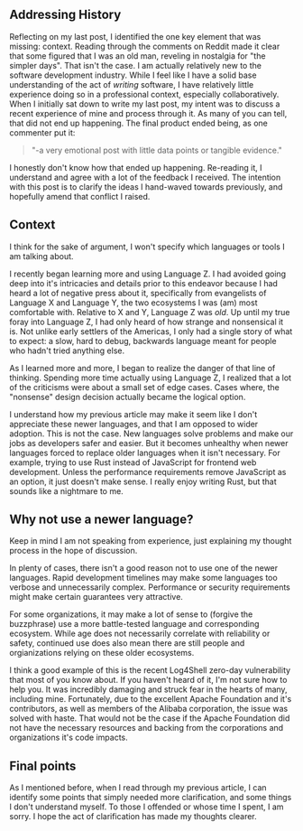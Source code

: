 ## Addressing History

Reflecting on my last post, I identified the one key element that was missing: context. Reading through the comments on Reddit made it clear that some figured that I was an old man, reveling in nostalgia for "the simpler days". That isn't the case. I am actually relatively new to the software development industry. While I feel like I have a solid base understanding of the act of *writing* software, I have relatively little experience doing so in a professional context, especially collaboratively. When I initially sat down to write my last post, my intent was to discuss a recent experience of mine and process through it. As many of you can tell, that did not end up happening. The final product ended being, as one commenter put it:

> "-a very emotional post with little data points or tangible evidence."

I honestly don't know how that ended up happening. Re-reading it, I understand and agree with a lot of the feedback I received. The intention with this post is to clarify the ideas I hand-waved towards previously, and hopefully amend that conflict I raised.

## Context

I think for the sake of argument, I won't specify which languages or tools I am talking about.

I recently began learning more and using Language Z. I had avoided going deep into it's intricacies and details prior to this endeavor because I had heard a lot of negative press about it, specifically from evangelists of Language X and Language Y, the two ecosystems I was (am) most comfortable with. Relative to X and Y, Language Z was *old*. Up until my true foray into Language Z, I had only heard of how strange and nonsensical it is. Not unlike early settlers of the Americas, I only had a single story of what to expect: a slow, hard to debug, backwards language meant for people who hadn't tried anything else.

As I learned more and more, I began to realize the danger of that line of thinking. Spending more time actually using Language Z, I realized that a lot of the criticisms were about a small set of edge cases. Cases where, the "nonsense" design decision actually became the logical option.

I understand how my previous article may make it seem like I don't appreciate these newer languages, and that I am opposed to wider adoption. This is not the case. New languages solve problems and make our jobs as developers safer and easier. But it becomes unhealthy when newer languages forced to replace older languages when it isn't necessary. For example, trying to use Rust instead of JavaScript for frontend web development. Unless the performance requirements remove JavaScript as an option, it just doesn't make sense. I really enjoy writing Rust, but that sounds like a nightmare to me.

## Why not use a newer language?

Keep in mind I am not speaking from experience, just explaining my thought process in the hope of discussion.

In plenty of cases, there isn't a good reason not to use one of the newer languages. Rapid development timelines may make some languages too verbose and unnecessarily complex. Performance or security requirements might make certain guarantees very attractive.

For some organizations, it may make a lot of sense to (forgive the buzzphrase) use a more battle-tested language and corresponding ecosystem. While age does not necessarily correlate with reliability or safety, continued use does also mean there are still people and orgianizations relying on these older ecosystems.

I think a good example of this is the recent Log4Shell zero-day vulnerability that most of you know about. If you haven't heard of it, I'm not sure how to help you. It was incredibly damaging and struck fear in the hearts of many, including mine. Fortunately, due to the excellent Apache Foundation and it's contributors, as well as members of the Alibaba corporation, the issue was solved with haste. That would not be the case if the Apache Foundation did not have the necessary resources and backing from the corporations and organizations it's code impacts.

## Final points

As I mentioned before, when I read through my previous article, I can identify some points that simply needed more clarification, and some things I don't understand myself. To those I offended or whose time I spent, I am sorry. I hope the act of clarification has made my thoughts clearer.

